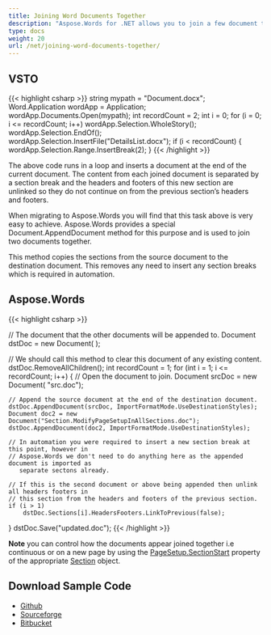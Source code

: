 ```yaml
---
title: Joining Word Documents Together
description: "Aspose.Words for .NET allows you to join a few document together or append them easily and fast instead of using VSTO."
type: docs
weight: 20
url: /net/joining-word-documents-together/
---
```


## VSTO

{{< highlight csharp >}}
string mypath = "Document.docx";
Word.Application wordApp = Application;
wordApp.Documents.Open(mypath);
int recordCount = 2;
int i = 0;
for (i = 0; i <= recordCount; i++)
	wordApp.Selection.WholeStory();
wordApp.Selection.EndOf();
wordApp.Selection.InsertFile("DetailsList.docx");
if (i < recordCount)
{
	wordApp.Selection.Range.InsertBreak(2);
}
{{< /highlight >}}

The above code runs in a loop and inserts a document at the end of the current document. The content from each joined document is separated by a section break and the headers and footers of this new section are unlinked so they do not continue on from the previous section’s headers and footers.

When migrating to Aspose.Words you will find that this task above is very easy to achieve. Aspose.Words provides a special Document.AppendDocument method for this purpose and is used to join two documents together.

This method copies the sections from the source document to the destination document. This removes any need to insert any section breaks which is required in automation.

## Aspose.Words

{{< highlight csharp >}}

// The document that the other documents will be appended to.
Document dstDoc = new Document( );

// We should call this method to clear this document of any existing content.
dstDoc.RemoveAllChildren();
int recordCount = 1;
for (int i = 1; i <= recordCount; i++)
{
	// Open the document to join.
	Document srcDoc = new Document( "src.doc");

	// Append the source document at the end of the destination document.
	dstDoc.AppendDocument(srcDoc, ImportFormatMode.UseDestinationStyles);
	Document doc2 = new Document("Section.ModifyPageSetupInAllSections.doc");
	dstDoc.AppendDocument(doc2, ImportFormatMode.UseDestinationStyles);
	
	// In automation you were required to insert a new section break at this point, however in
	// Aspose.Words we don't need to do anything here as the appended document is imported as
	   separate sectons already.
	
	// If this is the second document or above being appended then unlink all headers footers in
	// this section from the headers and footers of the previous section.
	if (i > 1)
		dstDoc.Sections[i].HeadersFooters.LinkToPrevious(false);
}
dstDoc.Save("updated.doc");
{{< /highlight >}}

**Note** 
you can control how the documents appear joined together i.e continuous or on a new page by using the [PageSetup.SectionStart](https://apireference.aspose.com/words/net/aspose.words/pagesetup/properties/sectionstart) property of the appropriate [Section](https://apireference.aspose.com/words/net/aspose.words/section) object.

## Download Sample Code

- [Github](https://github.com/asposemarketplace/Aspose_for_VSTO/releases/download/2/Joining.Documents.Together.Aspose.Words.zip)
- [Sourceforge](http://goo.gl/NcF8cv)
- [Bitbucket](https://bitbucket.org/asposemarketplace/aspose-for-vsto/downloads/Joining%20Documents%20Together%20\(Aspose.Words\).zip)
